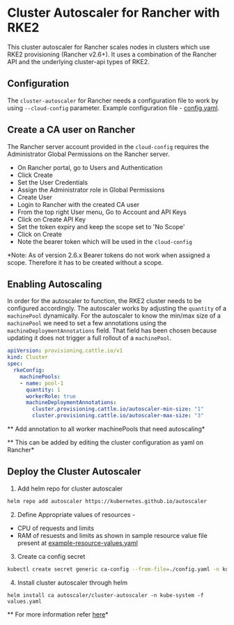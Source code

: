 # Cluster Autoscaler for Rancher with RKE2

This cluster autoscaler for Rancher scales nodes in clusters which use RKE2
provisioning (Rancher v2.6+). It uses a combination of the Rancher API and the
underlying cluster-api types of RKE2.

## Configuration

The `cluster-autoscaler` for Rancher needs a configuration file to work by
using `--cloud-config` parameter. Example configuration file - 
[config.yaml](./config.yaml).

## Create a CA user on Rancher

The Rancher server account provided in the `cloud-config` requires the Administrator Global Permissions on the Rancher server.

- On Rancher portal, go to Users and Authentication
- Click Create
- Set the User Credentials
- Assign the Administrator role in Global Permissions
- Create User
- Login to Rancher with the created CA user 
- From the top right User menu, Go to Account and API Keys
- Click on Create API Key
- Set the token expiry and keep the scope set to 'No Scope'
- Click on Create
- Note the bearer token which will be used in the `cloud-config`

*Note: As of version 2.6.x Bearer tokens do not work when assigned a scope. Therefore it has to be created without a scope.

## Enabling Autoscaling

In order for the autoscaler to function, the RKE2 cluster needs to be
configured accordingly. The autoscaler works by adjusting the `quantity` of a
`machinePool` dynamically. For the autoscaler to know the min/max size of a
`machinePool` we need to set a few annotations using the
`machineDeploymentAnnotations` field. That field has been chosen because
updating it does not trigger a full rollout of a `machinePool`.

```yaml
apiVersion: provisioning.cattle.io/v1
kind: Cluster
spec:
  rkeConfig:
    machinePools:
    - name: pool-1
      quantity: 1
      workerRole: true
      machineDeploymentAnnotations:
        cluster.provisioning.cattle.io/autoscaler-min-size: "1"
        cluster.provisioning.cattle.io/autoscaler-max-size: "3"
```
** Add annotation to all worker machinePools that need autoscaling*

** This can be added by editing the cluster configuration as yaml on Rancher*


## Deploy the Cluster Autoscaler
   
1. Add helm repo for cluster autoscaler 
```sh
helm repo add autoscaler https://kubernetes.github.io/autoscaler
```
2. Define Appropriate values of resources -
  - CPU of requests and limits
  - RAM of resuests and limits
as shown in sample resource value file present at [example-resource-values.yaml](./example-resource-values.yaml)
3. Create ca config secret
```sh
kubectl create secret generic ca-config --from-file=./config.yaml -n kube-system
```
4. Install cluster autoscaler through helm
```
helm install ca autoscaler/cluster-autoscaler -n kube-system -f values.yaml
``` 
    
** For more information refer [here](https://github.com/kubernetes/autoscaler/blob/master/cluster-autoscaler/cloudprovider/rancher/README.md)*


